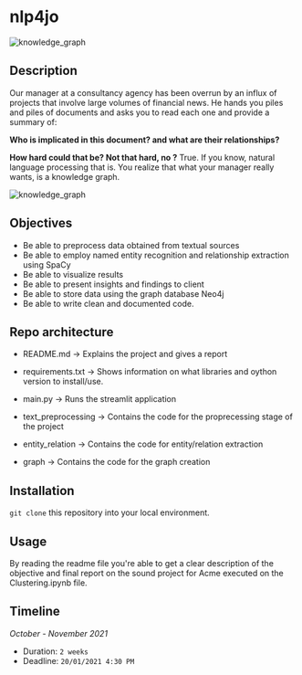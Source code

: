 # nlp4jo

![knowledge_graph](https://github.com/ujjwalk00/Entity_Recognition/blob/dev/assets/nlp4jo_logo.png)


## Description
Our manager at a consultancy agency has been overrun by an influx of projects that involve large volumes of financial news. He hands you piles and piles of documents and asks you to read each one and provide a summary of: 

**Who is implicated in this document? and what are their relationships?**

**How hard could that be? Not that hard, no ?** True. If you know, natural language processing that is. You realize that what your manager really wants, is a knowledge graph.

![knowledge_graph](https://d1.awsstatic.com/products/Neptune/knowledge_graph.b0e9408219d92f2ca3c7a05cccf9a5a72e34ddbd.png)


## Objectives

- Be able to preprocess data obtained from textual sources
- Be able to employ named entity recognition and relationship extraction using SpaCy
- Be able to visualize results
- Be able to present insights and findings to client
- Be able to store data using the graph database Neo4j
- Be able to write clean and documented code.


## Repo architecture

* README.md -> Explains the project and gives a report

* requirements.txt -> Shows information on what libraries and oython version to install/use.

* main.py  -> Runs the streamlit application

* text_preprocessing -> Contains the code for the proprecessing stage of the project 

* entity_relation -> Contains the code for entity/relation extraction

* graph -> Contains the code for the graph creation

## Installation

`git clone` this repository into your local environment. 

## Usage

By reading the readme file you're able to get a clear description of the objective and final report on the sound project for Acme executed on the Clustering.ipynb file.

## Timeline

*October - November 2021*

- Duration: `2 weeks`
- Deadline: `20/01/2021 4:30 PM`

